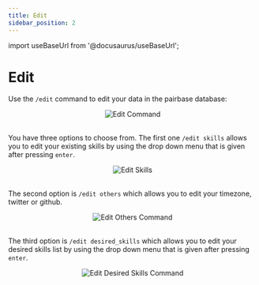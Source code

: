 ```yaml
--- 
title: Edit 
sidebar_position: 2
---
```


import useBaseUrl from '@docusaurus/useBaseUrl';

# Edit

Use the `/edit` command to edit your data in the pairbase database: 

<div align="center">
    <img class="default-border"  src={useBaseUrl("/img/commands/edit.png")} alt="Edit Command" />
</div>
<br/>

You have three options to choose from. The first one `/edit skills` allows you to edit your existing skills by using the drop down menu that is given after pressing `enter`.

<div align="center">
    <img class="default-border"  src={useBaseUrl("/img/commands/edit-skills.png")} alt="Edit Skills" />
</div>
<br/>

The second option is `/edit others` which allows you to edit your timezone, twitter or github.

<div align="center">
    <img class="default-border"  src={useBaseUrl("/img/commands/edit-others.png")} alt="Edit Others Command" />
</div>
<br/>

The third option is `/edit desired_skills` which allows you to edit your desired skills list by using the drop down menu that is given after pressing `enter`.

<div align="center">
    <img class="default-border"  src={useBaseUrl("/img/commands/edit-desired-skills.png")} alt="Edit Desired Skills Command" />
</div>
<br/>

